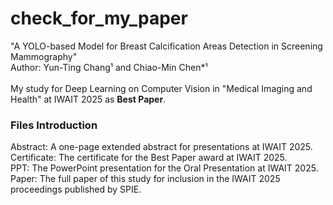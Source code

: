 # check_for_my_paper
"A YOLO-based Model for Breast Calcification Areas Detection in Screening Mammography" <br>
Author: Yun-Ting Chang¹ and Chiao-Min Chen*¹ <br><br>
My study for Deep Learning on Computer Vision in "Medical Imaging and Health" at IWAIT 2025 as **Best Paper**. <br>


### Files Introduction
Abstract: A one-page extended abstract for presentations at IWAIT 2025. <br>
Certificate: The certificate for the Best Paper award at IWAIT 2025. <br>
PPT: The PowerPoint presentation for the Oral Presentation at IWAIT 2025. <br>
Paper: The full paper of this study for inclusion in the IWAIT 2025 proceedings published by SPIE. <br>
